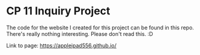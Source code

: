 # CP 11 Inquiry Project
The code for the website I created for this project can be found in this repo.
There's really nothing interesting. Please don't read this. :D

Link to page: https://appleipad556.github.io/
